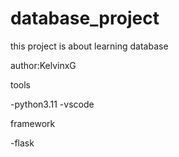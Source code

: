 # database_project


this project is about learning database

author:KelvinxG



tools

-python3.11
-vscode

framework

-flask

